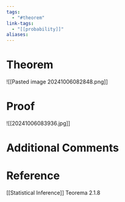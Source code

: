 ```yaml
---
tags:
  - "#theorem"
link-tags:
  - "[[probability]]"
aliases:
---
```

# Theorem
![[Pasted image 20241006082848.png]]

# Proof
![[20241006083936.jpg]]

# Additional Comments


# Reference
[[Statistical Inference]] Teorema 2.1.8





